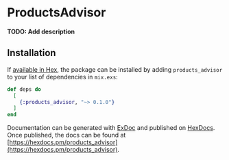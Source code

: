# ProductsAdvisor

**TODO: Add description**

## Installation

If [available in Hex](https://hex.pm/docs/publish), the package can be installed
by adding `products_advisor` to your list of dependencies in `mix.exs`:

```elixir
def deps do
  [
    {:products_advisor, "~> 0.1.0"}
  ]
end
```

Documentation can be generated with [ExDoc](https://github.com/elixir-lang/ex_doc)
and published on [HexDocs](https://hexdocs.pm). Once published, the docs can
be found at [https://hexdocs.pm/products_advisor](https://hexdocs.pm/products_advisor).

